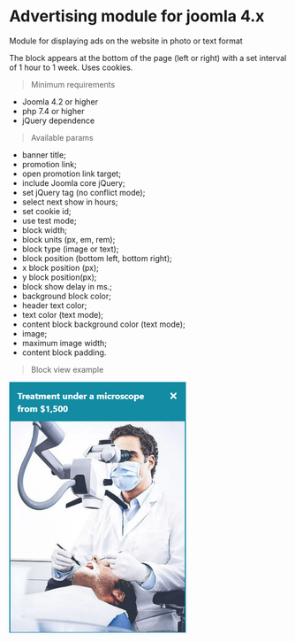 
# Advertising module for joomla 4.x
Module for displaying ads on the website in photo or text format

The block appears at the bottom of the page (left or right) with a set interval of 1 hour to 1 week. 
Uses cookies.

> Minimum requirements

- Joomla 4.2 or higher
- php 7.4  or higher
- jQuery dependence

> Available params

- banner title;
- promotion link;
- open promotion link target;
- include Joomla core jQuery;
- set jQuery tag (no conflict mode);
- select next show in hours; 
- set cookie id;
- use test mode;
- block width;
- block units (px, em, rem);
- block type (image or text);
- block position (bottom left, bottom right);
- x block position (px);
- y block position(px); 
- block show delay in ms.;
- background block color;
- header text color;
- text color (text mode);
- content block background color (text mode);
- image;
- maximum image width;
- content block padding.

> Block view example

![image description](https://github.com/over-net/mod_advertising/blob/main/prev.png?raw=true)


